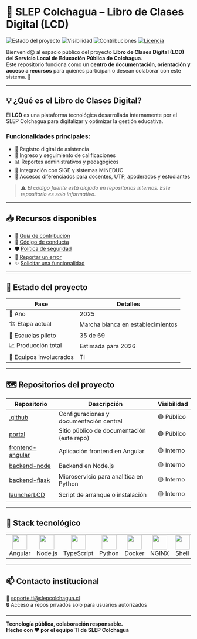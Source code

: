 # 📘 SLEP Colchagua – Libro de Clases Digital (LCD)

![Estado del proyecto](https://img.shields.io/badge/estado-marcha%20blanca-yellow)
![Visibilidad](https://img.shields.io/badge/repositorio-público-blue)
![Contribuciones](https://img.shields.io/badge/aportes-bienvenidos-brightgreen)
[![Licencia](https://img.shields.io/badge/licencia-SLEP%20Colchagua-lightgrey)](https://github.com/SLEP-Colchagua-LCD/.github/blob/main/LICENSE.md)

Bienvenid@ al espacio público del proyecto **Libro de Clases Digital (LCD)** del **Servicio Local de Educación Pública de Colchagua**.  
Este repositorio funciona como un **centro de documentación, orientación y acceso a recursos** para quienes participan o desean colaborar con este sistema. 🚀

---

## 💡 ¿Qué es el Libro de Clases Digital?

El **LCD** es una plataforma tecnológica desarrollada internamente por el SLEP Colchagua para digitalizar y optimizar la gestión educativa.

### Funcionalidades principales:

- 📅 Registro digital de asistencia
- 📝 Ingreso y seguimiento de calificaciones
- 📊 Reportes administrativos y pedagógicos
- 🔗 Integración con SIGE y sistemas MINEDUC
- 📱 Accesos diferenciados para docentes, UTP, apoderados y estudiantes

> ⚠️ _El código fuente está alojado en repositorios internos. Este repositorio es solo informativo._

---

## 📥 Recursos disponibles

- 🤝 [Guía de contribución](https://github.com/SLEP-Colchagua-LCD/.github/blob/main/docs/GUIA_CONTRIBUCION.md)
- 📜 [Código de conducta](https://github.com/SLEP-Colchagua-LCD/.github/blob/main/docs/CODIGO_CONDUCTA.md)
- 🛡️ [Política de seguridad](https://github.com/SLEP-Colchagua-LCD/.github/blob/main/docs/POLITICA_SEGURIDAD.md)
- 🐞 [Reportar un error](https://github.com/SLEP-Colchagua-LCD/portal/issues/new?assignees=&labels=bug&template=bug_report.md)
- ✨ [Solicitar una funcionalidad](https://github.com/SLEP-Colchagua-LCD/portal/issues/new?assignees=&labels=enhancement&template=feature_request.md)

---

## 📌 Estado del proyecto

| Fase                  | Detalles                                  |
|-----------------------|-------------------------------------------|
| 📅 Año                | 2025                                      |
| 🏗️ Etapa actual       | Marcha blanca en establecimientos          |
| 🏫 Escuelas piloto    | 35 de 69                                   |
| 📈 Producción total   | Estimada para 2026                         |
| 👥 Equipos involucrados| TI              |

---

## 🗺️ Repositorios del proyecto

| Repositorio | Descripción | Visibilidad |
|-------------|-------------|-------------|
| [.github](https://github.com/SLEP-Colchagua-LCD/.github) | Configuraciones y documentación central | 🟢 Público |
| [portal](https://github.com/SLEP-Colchagua-LCD/portal) | Sitio público de documentación (este repo) | 🟢 Público |
| [frontend-angular](https://github.com/SLEP-Colchagua-LCD/frontend-angular) | Aplicación frontend en Angular | 🟡 Interno |
| [backend-node](https://github.com/SLEP-Colchagua-LCD/backend-node) | Backend en Node.js | 🟡 Interno |
| [backend-flask](https://github.com/SLEP-Colchagua-LCD/backend-flask) | Microservicio para analítica en Python | 🟡 Interno |
| [launcherLCD](https://github.com/SLEP-Colchagua-LCD/launcherLCD) | Script de arranque o instalación | 🟡 Interno |

---

## 🔧 Stack tecnológico

<table>
  <tr>
    <td align="center"><img src="https://cdn.jsdelivr.net/gh/devicons/devicon/icons/angularjs/angularjs-original.svg" width="40"/><br>Angular</td>
    <td align="center"><img src="https://cdn.jsdelivr.net/gh/devicons/devicon/icons/nodejs/nodejs-original.svg" width="40"/><br>Node.js</td>
    <td align="center"><img src="https://cdn.jsdelivr.net/gh/devicons/devicon/icons/typescript/typescript-original.svg" width="40"/><br>TypeScript</td>
    <td align="center"><img src="https://cdn.jsdelivr.net/gh/devicons/devicon/icons/python/python-original.svg" width="40"/><br>Python</td>
    <td align="center"><img src="https://cdn.jsdelivr.net/gh/devicons/devicon/icons/docker/docker-original.svg" width="40"/><br>Docker</td>
    <td align="center"><img src="https://cdn.jsdelivr.net/gh/devicons/devicon/icons/nginx/nginx-original.svg" width="40"/><br>NGINX</td>
    <td align="center"><img src="https://cdn.jsdelivr.net/gh/devicons/devicon/icons/bash/bash-original.svg" width="40"/><br>Shell</td>
    <td align="center"><img src="https://cdn.jsdelivr.net/gh/devicons/devicon/icons/linux/linux-original.svg" width="40"/><br>Linux</td>
  </tr>
</table>

---

## 📫 Contacto institucional

📧 [soporte.ti@slepcolchagua.cl](mailto:soporte.ti@slepcolchagua.cl)  
🔒 Acceso a repos privados solo para usuarios autorizados

---

**Tecnología pública, colaboración responsable.**  
**Hecho con ❤️ por el equipo TI de SLEP Colchagua**
